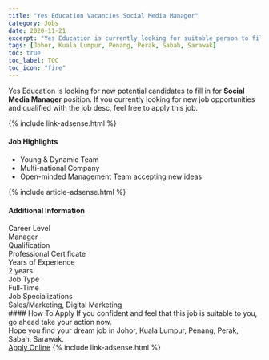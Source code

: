```yaml
---
title: "Yes Education Vacancies Social Media Manager" 
category: Jobs 
date: 2020-11-21 
excerpt: "Yes Education is currently looking for suitable person to fill in the Social Media Manager which positioned at Johor, Kuala Lumpur, Penang, Perak, Sabah, Sarawak" 
tags: [Johor, Kuala Lumpur, Penang, Perak, Sabah, Sarawak] 
toc: true 
toc_label: TOC 
toc_icon: "fire" 
--- 
```


<p>Yes Education is looking for new potential candidates to fill in for <b>Social Media Manager</b> position. If you currently looking for new job opportunities and qualified with the job desc, feel free to apply this job.
</p>{% include link-adsense.html %} 
<div><div><div><h4>Job Highlights</h4></div></div><div><ul><li><div><div><div><div></div></div></div><div><span>Young &amp; Dynamic Team</span></div></div></li><li><div><div><div><div></div></div></div><div><span>Multi-national Company</span></div></div></li><li><div><div><div><div></div></div></div><div><span>Open-minded Management Team accepting new ideas</span></div></div></li></ul></div></div> 
{% include article-adsense.html %} 
<div><div><div><h4>Additional Information</h4></div></div><div><div><div><div><div><div><div><div><span>Career Level</span></div></div><div><span>Manager</span></div></div></div></div><div><div><div><div><div><span>Qualification</span></div></div><div><span>Professional Certificate</span></div></div></div></div><div><div><div><div><div><span>Years of Experience</span></div></div><div><span>2 years</span></div></div></div></div><div><div><div><div><div><span>Job Type</span></div></div><div><span>Full-Time</span></div></div></div></div><div><div><div><div><div><span>Job Specializations</span></div></div><div><span>Sales/Marketing, Digital Marketing</span></div></div></div></div></div></div></div></div> 
#### How To Apply 
If you confident and feel that this job is suitable to you, go ahead take your action now. <br/> 
Hope you find your dream job in Johor, Kuala Lumpur, Penang, Perak, Sabah, Sarawak. <br/> 
<a href="https://www.jobstreet.com.my/en/job/social-media-manager-4428796?jobId=jobstreet-my-job-4428796&sectionRank=27&token=0~91ed01a8-cb65-41c9-887c-9573e698007e&fr=SRP%20View%20In%20New%20Ta" class="btn btn--info" target="_blank" rel="nofollow noopenner">Apply Online</a> 
{% include link-adsense.html %} 